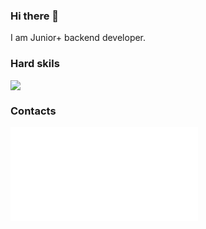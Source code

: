 ### Hi there 👋

I am Junior+ backend developer.

### Hard skils
<image src="https://img.shields.io/badge/-Python-yellow">

### Contacts
![(https://img.shields.io/badge/Telegram-2CA5E0?style=for-the-badge&logo=telegram&logoColor=white)](tg.org)
 
  <!--
**SergioPanini/SergioPanini** is a ✨ _special_ ✨ repository because its `README.md` (this file) appears on your GitHub profile.

Here are some ideas to get you started:

- 🔭 I’m currently working on ...
- 🌱 I’m currently learning ...
- 👯 I’m looking to collaborate on ...
- 🤔 I’m looking for help with ...
- 💬 Ask me about ...
- 📫 How to reach me: ...
- 😄 Pronouns: ...
- ⚡ Fun fact: ...
-->
